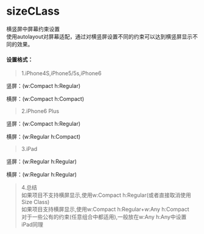 # sizeCLass
横竖屏中屏幕约束设置
<br />
使用autolayout对屏幕适配，通过对横竖屏设置不同的约束可以达到横竖屏显示不同的效果。
<br />
#### 设置格式：<br />

>1.iPhone4S,iPhone5/5s,iPhone6<br />

竖屏：(w:Compact h:Regular)<br />

横屏：(w:Compact h:Compact)<br />

>2.iPhone6 Plus<br />

竖屏：(w:Compact h:Regular)<br />

横屏：(w:Regular h:Compact)<br />

>3.iPad<br />

竖屏：(w:Regular h:Regular)<br />

横屏：(w:Regular h:Regular)<br />

>4.总结<br />
如果项目不支持横屏显示,使用w:Compact h:Regular(或者直接取消使用Size Class) <br />
如果项目支持横屏显示,使用w:Compact h:Regular+w:Any h:Compact <br />
对于一些公有的约束(任意组合中都适用),一般放在w:Any h:Any中设置 <br />
iPad同理<br />
